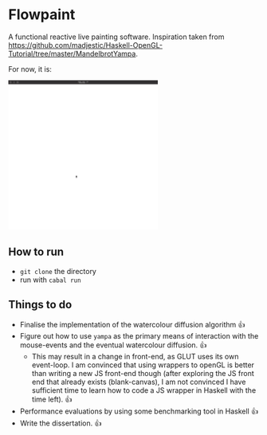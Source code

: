 # Flowpaint
A functional reactive live painting software. Inspiration taken from https://github.com/madjestic/Haskell-OpenGL-Tutorial/tree/master/MandelbrotYampa.

For now, it is:

<img src="ScreenRecording2024-01-29at17.26.301-ezgif.com-speed.gif" width="300" height="300" />

## How to run
- `git clone` the directory
- run with `cabal run`

## Things to do
- Finalise the implementation of the watercolour diffusion algorithm 👍
- Figure out how to use `yampa` as the primary means of interaction with the mouse-events and the eventual watercolour diffusion. 👍
    - This may result in a change in front-end, as GLUT uses its own event-loop. I am convinced that using wrappers to openGL is better than writing a new JS front-end though (after exploring the JS front end that already exists (blank-canvas), I am not convinced I have sufficient time to learn how to code a JS wrapper in Haskell with the time left). 👍
- Performance evaluations by using some benchmarking tool in Haskell 👍
- Write the dissertation. 👍

